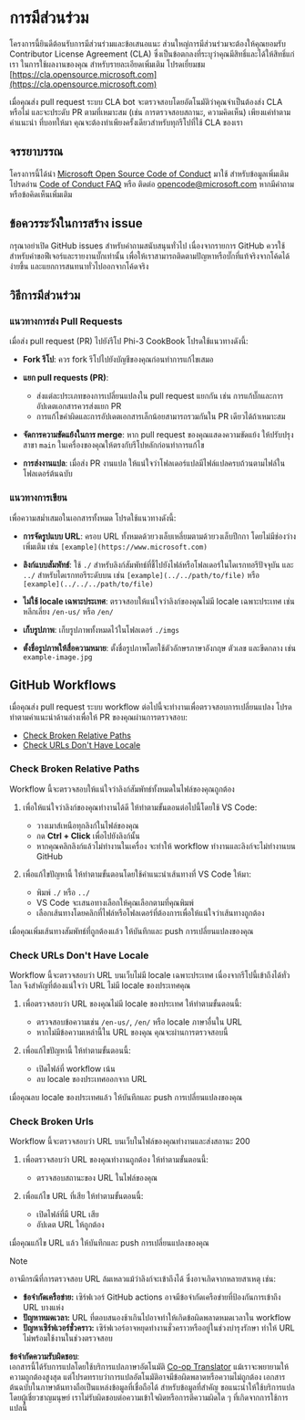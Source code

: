 <!--
CO_OP_TRANSLATOR_METADATA:
{
  "original_hash": "90d0d072cf26ccc1f271a580d3e45d70",
  "translation_date": "2025-07-09T18:26:25+00:00",
  "source_file": "CONTRIBUTING.md",
  "language_code": "th"
}
-->
# การมีส่วนร่วม

โครงการนี้ยินดีต้อนรับการมีส่วนร่วมและข้อเสนอแนะ ส่วนใหญ่การมีส่วนร่วมจะต้องให้คุณยอมรับ
Contributor License Agreement (CLA) ซึ่งเป็นข้อตกลงที่ระบุว่าคุณมีสิทธิ์และได้ให้สิทธิ์แก่เรา
ในการใช้ผลงานของคุณ สำหรับรายละเอียดเพิ่มเติม โปรดเยี่ยมชม [https://cla.opensource.microsoft.com](https://cla.opensource.microsoft.com)

เมื่อคุณส่ง pull request ระบบ CLA bot จะตรวจสอบโดยอัตโนมัติว่าคุณจำเป็นต้องส่ง
CLA หรือไม่ และจะประดับ PR ตามที่เหมาะสม (เช่น การตรวจสอบสถานะ, ความคิดเห็น) เพียงแค่ทำตามคำแนะนำ
ที่บอทให้มา คุณจะต้องทำเพียงครั้งเดียวสำหรับทุกรีโปที่ใช้ CLA ของเรา

## จรรยาบรรณ

โครงการนี้ได้นำ [Microsoft Open Source Code of Conduct](https://opensource.microsoft.com/codeofconduct/) มาใช้
สำหรับข้อมูลเพิ่มเติม โปรดอ่าน [Code of Conduct FAQ](https://opensource.microsoft.com/codeofconduct/faq/) หรือ ติดต่อ [opencode@microsoft.com](mailto:opencode@microsoft.com) หากมีคำถามหรือข้อคิดเห็นเพิ่มเติม

## ข้อควรระวังในการสร้าง issue

กรุณาอย่าเปิด GitHub issues สำหรับคำถามสนับสนุนทั่วไป เนื่องจากรายการ GitHub ควรใช้สำหรับคำขอฟีเจอร์และรายงานบั๊กเท่านั้น
เพื่อให้เราสามารถติดตามปัญหาหรือบั๊กที่แท้จริงจากโค้ดได้ง่ายขึ้น และแยกการสนทนาทั่วไปออกจากโค้ดจริง

## วิธีการมีส่วนร่วม

### แนวทางการส่ง Pull Requests

เมื่อส่ง pull request (PR) ไปยังรีโป Phi-3 CookBook โปรดใช้แนวทางดังนี้:

- **Fork รีโป**: ควร fork รีโปไปยังบัญชีของคุณก่อนทำการแก้ไขเสมอ

- **แยก pull requests (PR)**:
  - ส่งแต่ละประเภทของการเปลี่ยนแปลงใน pull request แยกกัน เช่น การแก้บั๊กและการอัปเดตเอกสารควรส่งแยก PR
  - การแก้ไขคำผิดและการอัปเดตเอกสารเล็กน้อยสามารถรวมกันใน PR เดียวได้ถ้าเหมาะสม

- **จัดการความขัดแย้งในการ merge**: หาก pull request ของคุณแสดงความขัดแย้ง ให้ปรับปรุงสาขา `main` ในเครื่องของคุณให้ตรงกับรีโปหลักก่อนทำการแก้ไข

- **การส่งงานแปล**: เมื่อส่ง PR งานแปล ให้แน่ใจว่าโฟลเดอร์แปลมีไฟล์แปลครบถ้วนตามไฟล์ในโฟลเดอร์ต้นฉบับ

### แนวทางการเขียน

เพื่อความสม่ำเสมอในเอกสารทั้งหมด โปรดใช้แนวทางดังนี้:

- **การจัดรูปแบบ URL**: ครอบ URL ทั้งหมดด้วยวงเล็บเหลี่ยมตามด้วยวงเล็บปีกกา โดยไม่มีช่องว่างเพิ่มเติม เช่น `[example](https://www.microsoft.com)`

- **ลิงก์แบบสัมพัทธ์**: ใช้ `./` สำหรับลิงก์สัมพัทธ์ที่ชี้ไปยังไฟล์หรือโฟลเดอร์ในไดเรกทอรีปัจจุบัน และ `../` สำหรับไดเรกทอรีระดับบน เช่น `[example](../../path/to/file)` หรือ `[example](../../../path/to/file)`

- **ไม่ใช้ locale เฉพาะประเทศ**: ตรวจสอบให้แน่ใจว่าลิงก์ของคุณไม่มี locale เฉพาะประเทศ เช่น หลีกเลี่ยง `/en-us/` หรือ `/en/`

- **เก็บรูปภาพ**: เก็บรูปภาพทั้งหมดไว้ในโฟลเดอร์ `./imgs`

- **ตั้งชื่อรูปภาพให้สื่อความหมาย**: ตั้งชื่อรูปภาพโดยใช้ตัวอักษรภาษาอังกฤษ ตัวเลข และขีดกลาง เช่น `example-image.jpg`

## GitHub Workflows

เมื่อคุณส่ง pull request ระบบ workflow ต่อไปนี้จะทำงานเพื่อตรวจสอบการเปลี่ยนแปลง โปรดทำตามคำแนะนำด้านล่างเพื่อให้ PR ของคุณผ่านการตรวจสอบ:

- [Check Broken Relative Paths](../..)
- [Check URLs Don't Have Locale](../..)

### Check Broken Relative Paths

Workflow นี้จะตรวจสอบให้แน่ใจว่าลิงก์สัมพัทธ์ทั้งหมดในไฟล์ของคุณถูกต้อง

1. เพื่อให้แน่ใจว่าลิงก์ของคุณทำงานได้ดี ให้ทำตามขั้นตอนต่อไปนี้โดยใช้ VS Code:
    - วางเมาส์เหนือทุกลิงก์ในไฟล์ของคุณ
    - กด **Ctrl + Click** เพื่อไปยังลิงก์นั้น
    - หากคุณคลิกลิงก์แล้วไม่ทำงานในเครื่อง จะทำให้ workflow ทำงานและลิงก์จะไม่ทำงานบน GitHub

1. เพื่อแก้ไขปัญหานี้ ให้ทำตามขั้นตอนโดยใช้คำแนะนำเส้นทางที่ VS Code ให้มา:
    - พิมพ์ `./` หรือ `../`
    - VS Code จะเสนอทางเลือกให้คุณเลือกตามที่คุณพิมพ์
    - เลือกเส้นทางโดยคลิกที่ไฟล์หรือโฟลเดอร์ที่ต้องการเพื่อให้แน่ใจว่าเส้นทางถูกต้อง

เมื่อคุณเพิ่มเส้นทางสัมพัทธ์ที่ถูกต้องแล้ว ให้บันทึกและ push การเปลี่ยนแปลงของคุณ

### Check URLs Don't Have Locale

Workflow นี้จะตรวจสอบว่า URL บนเว็บไม่มี locale เฉพาะประเทศ เนื่องจากรีโปนี้เข้าถึงได้ทั่วโลก จึงสำคัญที่ต้องแน่ใจว่า URL ไม่มี locale ของประเทศคุณ

1. เพื่อตรวจสอบว่า URL ของคุณไม่มี locale ของประเทศ ให้ทำตามขั้นตอนนี้:

    - ตรวจสอบข้อความเช่น `/en-us/`, `/en/` หรือ locale ภาษาอื่นใน URL
    - หากไม่มีข้อความเหล่านี้ใน URL ของคุณ คุณจะผ่านการตรวจสอบนี้

1. เพื่อแก้ไขปัญหานี้ ให้ทำตามขั้นตอนนี้:
    - เปิดไฟล์ที่ workflow เน้น
    - ลบ locale ของประเทศออกจาก URL

เมื่อคุณลบ locale ของประเทศแล้ว ให้บันทึกและ push การเปลี่ยนแปลงของคุณ

### Check Broken Urls

Workflow นี้จะตรวจสอบว่า URL บนเว็บในไฟล์ของคุณทำงานและส่งสถานะ 200

1. เพื่อตรวจสอบว่า URL ของคุณทำงานถูกต้อง ให้ทำตามขั้นตอนนี้:
    - ตรวจสอบสถานะของ URL ในไฟล์ของคุณ

2. เพื่อแก้ไข URL ที่เสีย ให้ทำตามขั้นตอนนี้:
    - เปิดไฟล์ที่มี URL เสีย
    - อัปเดต URL ให้ถูกต้อง

เมื่อคุณแก้ไข URL แล้ว ให้บันทึกและ push การเปลี่ยนแปลงของคุณ

> [!NOTE]
>
> อาจมีกรณีที่การตรวจสอบ URL ล้มเหลวแม้ว่าลิงก์จะเข้าถึงได้ ซึ่งอาจเกิดจากหลายสาเหตุ เช่น:
>
> - **ข้อจำกัดเครือข่าย:** เซิร์ฟเวอร์ GitHub actions อาจมีข้อจำกัดเครือข่ายที่ป้องกันการเข้าถึง URL บางแห่ง
> - **ปัญหาหมดเวลา:** URL ที่ตอบสนองช้าเกินไปอาจทำให้เกิดข้อผิดพลาดหมดเวลาใน workflow
> - **ปัญหาเซิร์ฟเวอร์ชั่วคราว:** เซิร์ฟเวอร์อาจหยุดทำงานชั่วคราวหรืออยู่ในช่วงบำรุงรักษา ทำให้ URL ไม่พร้อมใช้งานในช่วงตรวจสอบ

**ข้อจำกัดความรับผิดชอบ**:  
เอกสารนี้ได้รับการแปลโดยใช้บริการแปลภาษาอัตโนมัติ [Co-op Translator](https://github.com/Azure/co-op-translator) แม้เราจะพยายามให้ความถูกต้องสูงสุด แต่โปรดทราบว่าการแปลอัตโนมัติอาจมีข้อผิดพลาดหรือความไม่ถูกต้อง เอกสารต้นฉบับในภาษาต้นทางถือเป็นแหล่งข้อมูลที่เชื่อถือได้ สำหรับข้อมูลที่สำคัญ ขอแนะนำให้ใช้บริการแปลโดยผู้เชี่ยวชาญมนุษย์ เราไม่รับผิดชอบต่อความเข้าใจผิดหรือการตีความผิดใด ๆ ที่เกิดจากการใช้การแปลนี้